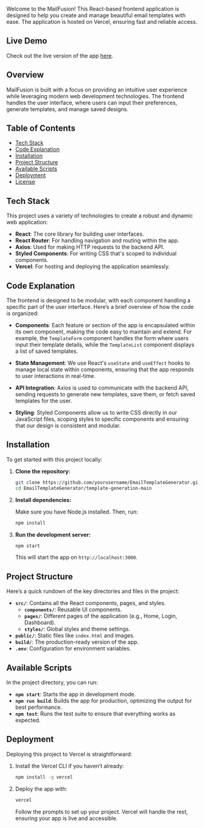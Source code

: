Welcome to the MailFusion! This React-based frontend application is designed to help you create and manage beautiful email templates with ease. The application is hosted on Vercel, ensuring fast and reliable access.

## Live Demo

Check out the live version of the app [here](https://mail-fusion-create-edit-and-elevate-email-templates.vercel.app/signup).

## Overview

MailFusion is built with a focus on providing an intuitive user experience while leveraging modern web development technologies. The frontend handles the user interface, where users can input their preferences, generate templates, and manage saved designs.

## Table of Contents

- [Tech Stack](#tech-stack)
- [Code Explanation](#code-explanation)
- [Installation](#installation)
- [Project Structure](#project-structure)
- [Available Scripts](#available-scripts)
- [Deployment](#deployment)
- [License](#license)

## Tech Stack

This project uses a variety of technologies to create a robust and dynamic web application:

- **React**: The core library for building user interfaces.
- **React Router**: For handling navigation and routing within the app.
- **Axios**: Used for making HTTP requests to the backend API.
- **Styled Components**: For writing CSS that's scoped to individual components.
- **Vercel**: For hosting and deploying the application seamlessly.

## Code Explanation

The frontend is designed to be modular, with each component handling a specific part of the user interface. Here’s a brief overview of how the code is organized:

- **Components**: Each feature or section of the app is encapsulated within its own component, making the code easy to maintain and extend. For example, the `TemplateForm` component handles the form where users input their template details, while the `TemplateList` component displays a list of saved templates.

- **State Management**: We use React's `useState` and `useEffect` hooks to manage local state within components, ensuring that the app responds to user interactions in real-time.

- **API Integration**: Axios is used to communicate with the backend API, sending requests to generate new templates, save them, or fetch saved templates for the user.

- **Styling**: Styled Components allow us to write CSS directly in our JavaScript files, scoping styles to specific components and ensuring that our design is consistent and modular.

## Installation

To get started with this project locally:

1. **Clone the repository:**

   ```bash
   git clone https://github.com/yourusername/EmailTemplateGenerator.git
   cd EmailTemplateGenerator/template-generation-main
   ```

2. **Install dependencies:**

   Make sure you have Node.js installed. Then, run:

   ```bash
   npm install
   ```

3. **Run the development server:**

   ```bash
   npm start
   ```

   This will start the app on `http://localhost:3000`.

## Project Structure

Here’s a quick rundown of the key directories and files in the project:

- **`src/`**: Contains all the React components, pages, and styles.
  - **`components/`**: Reusable UI components.
  - **`pages/`**: Different pages of the application (e.g., Home, Login, Dashboard).
  - **`styles/`**: Global styles and theme settings.
- **`public/`**: Static files like `index.html` and images.
- **`build/`**: The production-ready version of the app.
- **`.env`**: Configuration for environment variables.

## Available Scripts

In the project directory, you can run:

- **`npm start`**: Starts the app in development mode.
- **`npm run build`**: Builds the app for production, optimizing the output for best performance.
- **`npm test`**: Runs the test suite to ensure that everything works as expected.

## Deployment

Deploying this project to Vercel is straightforward:

1. Install the Vercel CLI if you haven’t already:

   ```bash
   npm install -g vercel
   ```

2. Deploy the app with:

   ```bash
   vercel
   ```

   Follow the prompts to set up your project. Vercel will handle the rest, ensuring your app is live and accessible.

